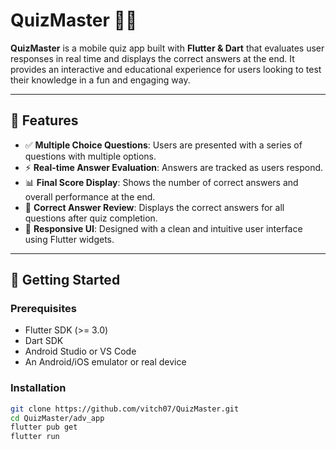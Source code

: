 # QuizMaster 🧠📱

**QuizMaster** is a mobile quiz app built with **Flutter & Dart** that evaluates user responses in real time and displays the correct answers at the end. It provides an interactive and educational experience for users looking to test their knowledge in a fun and engaging way.

---

## 🎯 Features

- ✅ **Multiple Choice Questions**: Users are presented with a series of questions with multiple options.
- ⚡ **Real-time Answer Evaluation**: Answers are tracked as users respond.
- 📊 **Final Score Display**: Shows the number of correct answers and overall performance at the end.
- 🎯 **Correct Answer Review**: Displays the correct answers for all questions after quiz completion.
- 🎨 **Responsive UI**: Designed with a clean and intuitive user interface using Flutter widgets.

---

## 🚀 Getting Started

### Prerequisites

- Flutter SDK (>= 3.0)
- Dart SDK
- Android Studio or VS Code
- An Android/iOS emulator or real device

### Installation

```bash
git clone https://github.com/vitch07/QuizMaster.git
cd QuizMaster/adv_app
flutter pub get
flutter run

